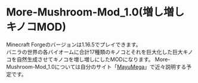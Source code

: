 # More-Mushroom-Mod_1.0(増し増しキノコMOD)


Minecraft Forgeのバージョンは1.16.5でプレイできます。<br>
バニラの世界の各バイオームに合計17種類のキノコとそれを巨大化した巨大キノコを自然生成させてキノコを増し増しにしたMODになります。
More-Mushroom-Mod_1.0については自分のサイト「[MayuMega](https://mayumega.site/)」で近々説明する予定です。
